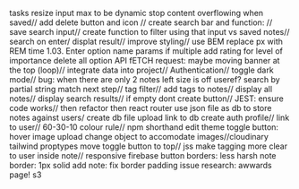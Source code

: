 tasks resize input max to be dynamic
stop content overflowing when saved//
add delete button and icon //
create search bar and function: //
save search input//
create function to filter using that input vs saved notes//
search on enter/
displat result//
improve styling//
use BEM
replace px with REM
time 1.03.
Enter option
name params if multiple
add rating for level of importance
delete all option
API fETCH request: maybe moving banner at the top (loop)//
integrate data into project//
Authentication//
toggle dark mode//
bug: when there are only 2 notes left size is off
useref?
search by partial string match next step//
tag filter//
add tags to notes//
display all notes//
display search results//
if empty dont create button//
JEST: ensure code works//
then refactor 
then react router
use json  file as db to store notes against users/
create db
file upload
link to db
create auth profile//
link to user//
60-30-10 colour rule//
npm shorthand 
edit
theme toggle button: hover
image upload
change object to accomodate images//cloudinary
tailwind
proptypes
move toggle button to top//
jss
make tagging more clear to user inside note//
responsive
firebase
button borders: less harsh
note border: 1px solid
add note: fix border padding issue
research: awwards page!
s3